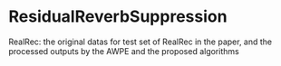 # ResidualReverbSuppression
RealRec: the original datas for test set of RealRec in the paper, and the processed outputs by the AWPE and the proposed algorithms 
